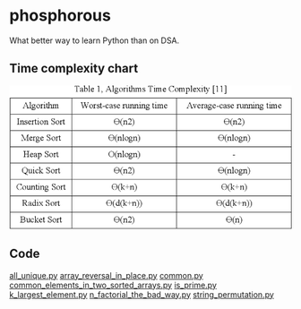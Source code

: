 # phosphorous
What better way to learn Python than on DSA.
## Time complexity chart
![](./images/time_complexity_sort_algo.png)
## Code
[all_unique.py](src/all_unique.py)
[array_reversal_in_place.py](src/array_reversal_in_place.py)
[common.py](src/common.py)
[common_elements_in_two_sorted_arrays.py](src/common_elements_in_two_sorted_arrays.py)
[is_prime.py](src/is_prime.py)
[k_largest_element.py](src/k_largest_element.py)
[n_factorial_the_bad_way.py](src/n_factorial_the_bad_way.py)
[string_permutation.py](src/string_permutation.py)